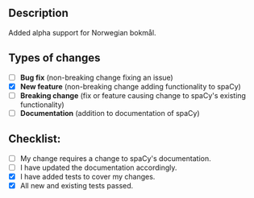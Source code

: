 <!--- Provide a general summary of your changes in the Title -->

## Description
<!--- Use this section to describe your changes and how they're affecting the code. -->
<!-- If your changes required testing, include information about the testing environment and the tests you ran. -->
Added alpha support for Norwegian bokmål.

## Types of changes
<!--- What types of changes does your code introduce? Put an `x` in all applicable boxes.: -->
- [ ] **Bug fix** (non-breaking change fixing an issue)
- [x] **New feature** (non-breaking change adding functionality to spaCy)
- [ ] **Breaking change** (fix or feature causing change to spaCy's existing functionality)
- [ ] **Documentation** (addition to documentation of spaCy)

## Checklist:
<!--- Go over all the following points, and put an `x` in all applicable boxes.: -->
- [ ] My change requires a change to spaCy's documentation.
- [ ] I have updated the documentation accordingly.
- [x] I have added tests to cover my changes.
- [x] All new and existing tests passed.
